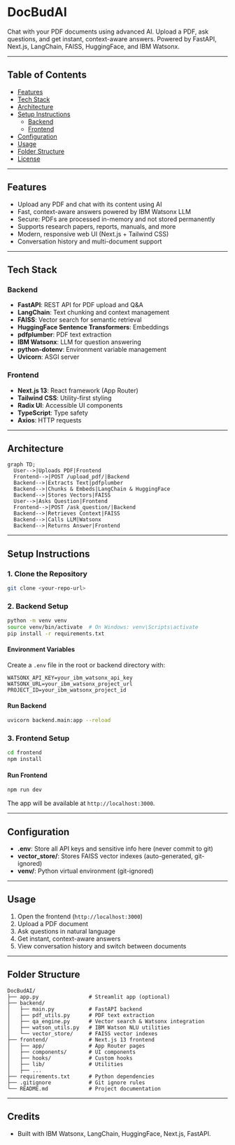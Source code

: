 # DocBudAI

Chat with your PDF documents using advanced AI. Upload a PDF, ask questions, and get instant, context-aware answers. Powered by FastAPI,  Next.js, LangChain, FAISS, HuggingFace, and IBM Watsonx.

---

## Table of Contents
- [Features](#features)
- [Tech Stack](#tech-stack)
- [Architecture](#architecture)
- [Setup Instructions](#setup-instructions)
  - [Backend](#backend)
  - [Frontend](#frontend)
- [Configuration](#configuration)
- [Usage](#usage)
- [Folder Structure](#folder-structure)
- [License](#license)

---

## Features
- Upload any PDF and chat with its content using AI
- Fast, context-aware answers powered by IBM Watsonx LLM
- Secure: PDFs are processed in-memory and not stored permanently
- Supports research papers, reports, manuals, and more
- Modern, responsive web UI (Next.js + Tailwind CSS)
- Conversation history and multi-document support

---

## Tech Stack

### Backend
- **FastAPI**: REST API for PDF upload and Q&A
- **LangChain**: Text chunking and context management
- **FAISS**: Vector search for semantic retrieval
- **HuggingFace Sentence Transformers**: Embeddings
- **pdfplumber**: PDF text extraction
- **IBM Watsonx**: LLM for question answering
- **python-dotenv**: Environment variable management
- **Uvicorn**: ASGI server

### Frontend
- **Next.js 13**: React framework (App Router)
- **Tailwind CSS**: Utility-first styling
- **Radix UI**: Accessible UI components
- **TypeScript**: Type safety
- **Axios**: HTTP requests


---

## Architecture

```mermaid
graph TD;
  User-->|Uploads PDF|Frontend
  Frontend-->|POST /upload_pdf/|Backend
  Backend-->|Extracts Text|pdfplumber
  Backend-->|Chunks & Embeds|LangChain & HuggingFace
  Backend-->|Stores Vectors|FAISS
  User-->|Asks Question|Frontend
  Frontend-->|POST /ask_question/|Backend
  Backend-->|Retrieves Context|FAISS
  Backend-->|Calls LLM|Watsonx
  Backend-->|Returns Answer|Frontend
```

---

## Setup Instructions

### 1. Clone the Repository
```bash
git clone <your-repo-url>
```

### 2. Backend Setup
```bash
python -m venv venv
source venv/bin/activate  # On Windows: venv\Scripts\activate
pip install -r requirements.txt
```

#### Environment Variables
Create a `.env` file in the root or backend directory with:
```
WATSONX_API_KEY=your_ibm_watsonx_api_key
WATSONX_URL=your_ibm_watsonx_project_url
PROJECT_ID=your_ibm_watsonx_project_id
```

#### Run Backend
```bash
uvicorn backend.main:app --reload
```

### 3. Frontend Setup
```bash
cd frontend
npm install
```

#### Run Frontend
```bash
npm run dev
```
The app will be available at `http://localhost:3000`.


---

## Configuration
- **.env**: Store all API keys and sensitive info here (never commit to git)
- **vector_store/**: Stores FAISS vector indexes (auto-generated, git-ignored)
- **venv/**: Python virtual environment (git-ignored)

---

## Usage
1. Open the frontend (`http://localhost:3000`)
2. Upload a PDF document
3. Ask questions in natural language
4. Get instant, context-aware answers
5. View conversation history and switch between documents

---

## Folder Structure
```
DocBudAI/
├── app.py                # Streamlit app (optional)
├── backend/
│   ├── main.py           # FastAPI backend
│   ├── pdf_utils.py      # PDF text extraction
│   ├── qa_engine.py      # Vector search & Watsonx integration
│   ├── watson_utils.py   # IBM Watson NLU utilities
│   └── vector_store/     # FAISS vector indexes
├── frontend/             # Next.js 13 frontend
│   ├── app/              # App Router pages
│   ├── components/       # UI components
│   ├── hooks/            # Custom hooks
│   ├── lib/              # Utilities
│   ├── ...
├── requirements.txt      # Python dependencies
├── .gitignore            # Git ignore rules
└── README.md             # Project documentation
```

---

## Credits
- Built with IBM Watsonx, LangChain, HuggingFace, Next.js, FastAPI.
